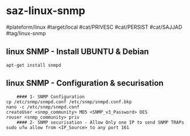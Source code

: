 # saz-linux-snmp

#plateform/linux
#target/local
#cat/PRIVESC
#cat/PERSIST
#cat/SAJJAD
#tag/linux-snmp


## linux SNMP - Install UBUNTU & Debian
```
apt-get install snmpd
```


## linux SNMP - Configuration & securisation
```
    #### 1- SNMP Configuration
cp /etc/snmp/snmpd.conf /etc/snmp/snmpd.conf.bkp
nano -c /etc/snmp/snmpd.conf
createUser <snmp_community> MD5 <SNMP_v3_Password> DES
rouser <snmp_community> priv
    #### 2- SNMP securisation - Allow Only one IP to send SNMP TRAPs
sudo ufw allow from <IP_Source> to any port 161
```

